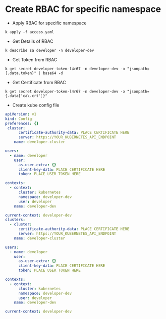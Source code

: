 # Create RBAC for specific namespace

- Apply RBAC for specific namespace

```shell
k apply -f access.yaml
```

- Get Details of RBAC

```shell
k describe sa developer -n developer-dev
```

- Get Token from RBAC

```shell
k get secret developer-token-l4r67 -n developer-dev -o "jsonpath={.data.token}" | base64 -d
```

- Get Certificate from RBAC

```shell
k get secret developer-token-l4r67 -n developer-dev -o "jsonpath={.data['ca\.crt']}"
```

- Create kube config file

```yaml
apiVersion: v1
kind: Config
preferences: {}
 cluster:
      certificate-authority-data: PLACE CERTIFICATE HERE
      server: https://YOUR_KUBERNETES_API_ENDPOINT
    name: developer-cluster

users:
  - name: developer
    user:
      as-user-extra: {}
      client-key-data: PLACE CERTIFICATE HERE
      token: PLACE USER TOKEN HERE

contexts:
  - context:
      cluster: kubernetes
      namespace: developer-dev
      user: developer
    name: developer-dev

current-context: developer-dev
clusters:
  - cluster:
      certificate-authority-data: PLACE CERTIFICATE HERE
      server: https://YOUR_KUBERNETES_API_ENDPOINT
    name: developer-cluster

users:
  - name: developer
    user:
      as-user-extra: {}
      client-key-data: PLACE CERTIFICATE HERE
      token: PLACE USER TOKEN HERE

contexts:
  - context:
      cluster: kubernetes
      namespace: developer-dev
      user: developer
    name: developer-dev

current-context: developer-dev
```
